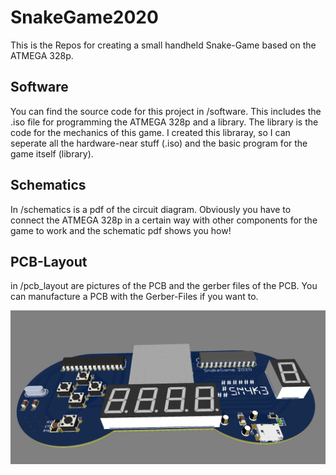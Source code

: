 # SnakeGame2020
This is the Repos for creating a small handheld Snake-Game based on the ATMEGA 328p.

## Software
You can find the source code for this project in /software. This includes the .iso file for programming the ATMEGA 328p and a library.
The library is the code for the mechanics of this game. I created this libraray, so I can seperate all the hardware-near stuff (.iso) and the basic program for the game itself (library).

## Schematics
In /schematics is a pdf of the circuit diagram. Obviously you have to connect the ATMEGA 328p in a certain way with other components for the game to work and the schematic pdf shows you how!

## PCB-Layout
in /pcb_layout are pictures of the PCB and the gerber files of the PCB. You can manufacture a PCB with the Gerber-Files if you want to.

![Image of PCB](https://github.com/sklf81/SnakeGame2020/blob/master/pcb_layout/png/top_view_3dview.png)
